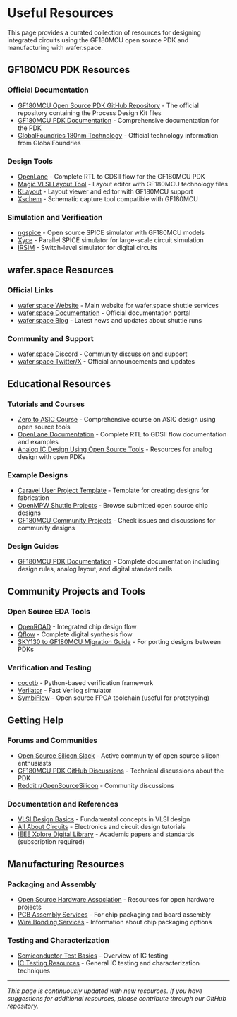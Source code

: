 # Useful Resources

This page provides a curated collection of resources for designing integrated circuits using the GF180MCU open source PDK and manufacturing with wafer.space.

## GF180MCU PDK Resources

### Official Documentation
- [GF180MCU Open Source PDK GitHub Repository](https://github.com/google/gf180mcu-pdk) - The official repository containing the Process Design Kit files
- [GF180MCU PDK Documentation](https://gf180mcu-pdk.readthedocs.io/) - Comprehensive documentation for the PDK
- [GlobalFoundries 180nm Technology](https://www.globalfoundries.com/technology-solutions/cmos/mature-cmos/180nm) - Official technology information from GlobalFoundries

### Design Tools
- [OpenLane](https://github.com/The-OpenROAD-Project/OpenLane) - Complete RTL to GDSII flow for the GF180MCU PDK
- [Magic VLSI Layout Tool](http://opencircuitdesign.com/magic/) - Layout editor with GF180MCU technology files
- [KLayout](https://www.klayout.de/) - Layout viewer and editor with GF180MCU support
- [Xschem](https://xschem.sourceforge.io/stefan/index.html) - Schematic capture tool compatible with GF180MCU

### Simulation and Verification
- [ngspice](http://ngspice.sourceforge.net/) - Open source SPICE simulator with GF180MCU models
- [Xyce](https://xyce.sandia.gov/) - Parallel SPICE simulator for large-scale circuit simulation
- [IRSIM](http://opencircuitdesign.com/irsim/) - Switch-level simulator for digital circuits

## wafer.space Resources

### Official Links
- [wafer.space Website](https://wafer.space/) - Main website for wafer.space shuttle services
- [wafer.space Documentation](https://docs.wafer.space/) - Official documentation portal
- [wafer.space Blog](https://blog.wafer.space/) - Latest news and updates about shuttle runs

### Community and Support
- [wafer.space Discord](https://discord.gg/waferspace) - Community discussion and support
- [wafer.space Twitter/X](https://twitter.com/waferspace) - Official announcements and updates

## Educational Resources

### Tutorials and Courses
- [Zero to ASIC Course](https://zerotoasiccourse.com/) - Comprehensive course on ASIC design using open source tools
- [OpenLane Documentation](https://github.com/The-OpenROAD-Project/OpenLane) - Complete RTL to GDSII flow documentation and examples
- [Analog IC Design Using Open Source Tools](https://github.com/chipforge/StdCellLib) - Resources for analog design with open PDKs

### Example Designs
- [Caravel User Project Template](https://github.com/efabless/caravel_user_project) - Template for creating designs for fabrication
- [OpenMPW Shuttle Projects](https://platform.efabless.com/projects/public) - Browse submitted open source chip designs
- [GF180MCU Community Projects](https://github.com/google/gf180mcu-pdk) - Check issues and discussions for community designs

### Design Guides
- [GF180MCU PDK Documentation](https://gf180mcu-pdk.readthedocs.io/) - Complete documentation including design rules, analog layout, and digital standard cells

## Community Projects and Tools

### Open Source EDA Tools
- [OpenROAD](https://theopenroadproject.org/) - Integrated chip design flow
- [Qflow](http://opencircuitdesign.com/qflow/) - Complete digital synthesis flow
- [SKY130 to GF180MCU Migration Guide](https://github.com/google/skywater-pdk-libs-sky130_fd_sc_hd) - For porting designs between PDKs

### Verification and Testing
- [cocotb](https://www.cocotb.org/) - Python-based verification framework
- [Verilator](https://www.veripool.org/verilator/) - Fast Verilog simulator
- [SymbiFlow](https://symbiflow.github.io/) - Open source FPGA toolchain (useful for prototyping)

## Getting Help

### Forums and Communities
- [Open Source Silicon Slack](https://invite.skywater.tools/) - Active community of open source silicon enthusiasts
- [GF180MCU PDK GitHub Discussions](https://github.com/google/gf180mcu-pdk/discussions) - Technical discussions about the PDK
- [Reddit r/OpenSourceSilicon](https://www.reddit.com/r/opensourcesilicon/) - Community discussions

### Documentation and References
- [VLSI Design Basics](https://www.vlsi-expert.com/) - Fundamental concepts in VLSI design
- [All About Circuits](https://www.allaboutcircuits.com/) - Electronics and circuit design tutorials
- [IEEE Xplore Digital Library](https://ieeexplore.ieee.org/) - Academic papers and standards (subscription required)

## Manufacturing Resources

### Packaging and Assembly
- [Open Source Hardware Association](https://www.oshwa.org/) - Resources for open hardware projects
- [PCB Assembly Services](https://www.pcbway.com/) - For chip packaging and board assembly
- [Wire Bonding Services](https://www.apogeeweb.net/article/271.html) - Information about chip packaging options

### Testing and Characterization
- [Semiconductor Test Basics](https://semiengineering.com/knowledge_centers/test/) - Overview of IC testing
- [IC Testing Resources](https://www.vlsi-expert.com/) - General IC testing and characterization techniques

---

*This page is continuously updated with new resources. If you have suggestions for additional resources, please contribute through our GitHub repository.*